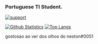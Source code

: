 ### Portuguese TI Student.

[![support][support-image]][support-invite]

[![Github Statistics](https://github-readme-stats.vercel.app/api?username=jaxxibae&theme=tokyonight&show_icons=true&bg_color=2f3136&title_color=ffffff&text_color=b9bbbe)](https://github.com/anuraghazra/github-readme-stats)
[![Top Langs](https://github-readme-stats.vercel.app/api/top-langs/?username=jaxxibae&layout=compact&theme=tokyonight&bg_color=2f3136&title_color=ffffff&text_color=b9bbbe)](https://github.com/anuraghazra/github-readme-stats)

[support-invite]: https://support.switchblade.xyz
[support-image]: https://invidget.switchblade.xyz/2FB8wDG?theme=dark

gostosao ao ver dos olhos do neston#0051
